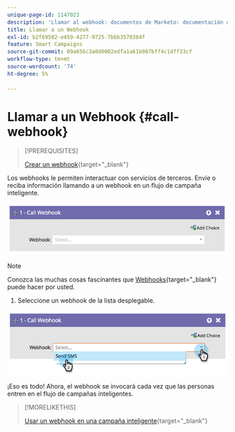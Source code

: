 ```yaml
---
unique-page-id: 1147023
description: 'Llamar al webhook: documentos de Marketo: documentación del producto'
title: Llamar a un Webhook
exl-id: b2f69502-e459-4277-9725-7bbb3578384f
feature: Smart Campaigns
source-git-commit: 09a656c3a0d0002edfa1a61b987bff4c1dff33cf
workflow-type: tm+mt
source-wordcount: '74'
ht-degree: 5%

---
```


# Llamar a un Webhook {#call-webhook}

>[!PREREQUISITES]
>
>[Crear un webhook](/help/marketo/product-docs/administration/additional-integrations/create-a-webhook.md){target="_blank"}

Los webhooks le permiten interactuar con servicios de terceros. Envíe o reciba información llamando a un webhook en un flujo de campaña inteligente.

![](assets/call-webhook-1.png)

>[!NOTE]
>
>Conozca las muchas cosas fascinantes que [Webhooks](https://experienceleague.adobe.com/en/docs/marketo-developer/marketo/webhooks/webhooks){target="_blank"} puede hacer por usted.

1. Seleccione un webhook de la lista desplegable.

![](assets/call-webhook-2.png)

¡Eso es todo! Ahora, el webhook se invocará cada vez que las personas entren en el flujo de campañas inteligentes.

>[!MORELIKETHIS]
>
>[Usar un webhook en una campaña inteligente](/help/marketo/product-docs/core-marketo-concepts/smart-campaigns/flow-actions/use-a-webhook-in-a-smart-campaign.md){target="_blank"}
